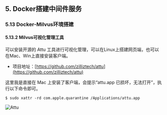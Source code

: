 ## 5. Docker搭建中间件服务
### 5.13 Docker-Milvus环境搭建
#### 5.13.2 Milvus可视化管理工具

可以安装开源的 Attu 工具进行可视化管理，可以在Linux上搭建网页端，也可以在Mac、Win上直接安装客户端。

- 项目地址：[https://github.com/zilliztech/attu](https://github.com/zilliztech/attu)

这里我是直接在 Mac 上安装了客户端，会提示“attu.app 已损坏，无法打开”，执行以下命令即可。

```shell
$ sudo xattr -rd com.apple.quarantine /Applications/attu.app
```

![Attu](https://image.eula.club/quantum/Attu.png)
